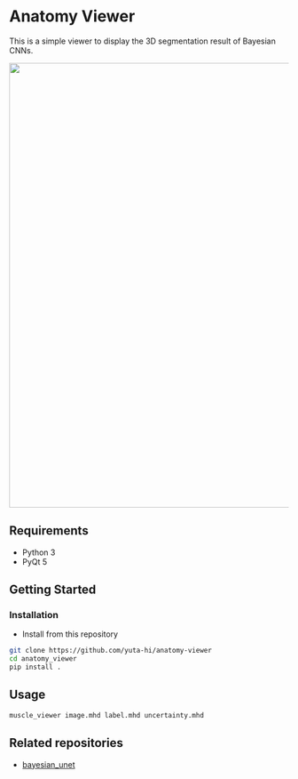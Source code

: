 # Anatomy Viewer

This is a simple viewer to display the 3D segmentation result of Bayesian CNNs.

<img src='figs/demo.gif' width='800px'>

## Requirements
- Python 3
- PyQt 5

## Getting Started
### Installation
- Install from this repository
```bash
git clone https://github.com/yuta-hi/anatomy-viewer
cd anatomy_viewer
pip install .
```

## Usage
```bash
muscle_viewer image.mhd label.mhd uncertainty.mhd
```

## Related repositories
- [bayesian_unet](https://github.com/yuta-hi/bayesian_unet)
